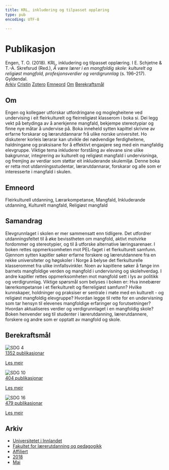```yaml
---
title: KRL, inkludering og tilpasset opplæring
type: pub
encoding: UTF-8

---
```

<h1>Publikasjon</h1>
<article id="csl-bib-container-7V54S775" class="csl-bib-container">
  <div class="csl-bib-body"> <div class="csl-entry">Engen, T. O. (2018). KRL, inkludering og tilpasset opplæring. I E. Schjetne &#38; T.-A. Skrefsrud (Red.), <i>Å være lærer i en mangfoldig skole: kulturelt og religiøst mangfold, profesjonsverdier og verdigrunnlag</i> (s. 196–217). Gyldendal.</div> </div>
  <div class="csl-bib-buttons">
    <a href="#taxonomy-article-7V54S775" alt="archive" class="csl-bib-button">Arkiv</a>
    <a href="https://app.cristin.no/results/show.jsf?id=1586268" alt="Cristin" class="csl-bib-button">Cristin</a>
    <a href="http://zotero.org/groups/5881554/items/7V54S775" alt="Zotero" class="csl-bib-button">Zotero</a>
    <a href="#keywords-article-7V54S775" alt="keywords" class="csl-bib-button">Emneord</a>
    <a href="#about-article-7V54S775" alt="about_pub" class="csl-bib-button">Om</a>
    <a href="#sdg-article-7V54S775" alt="sdg" class="csl-bib-button">Berekraftsmål</a>
  </div>
  <div id="csl-bib-meta-container-7V54S775"></div>
</article>
<div id="csl-bib-meta-7V54S775" class="csl-bib-meta">
  <article id="about-article-7V54S775" class="about_pub-article">
    <h1>Om</h1>
    Engen og kollegaer utforskar utfordringane og moglegheitene ved undervising i eit fleirkulturelt og fleirreligiøst klasserom i boka si. Dei legg vekt på betydinga av å anerkjenne mangfald, bekjempe stereotypiar og finne nye måtar å undervise på. Boka inneheld sytten kapittel skrivne av erfarne forskarar og lærarutdannarar frå ulike norske universitet. Ho diskuterer korleis lærarar kan utvikle dei nødvendige ferdigheitene, haldningane og praksisane for å effektivt engasjere seg med ein mangfaldig elevgruppe. Viktige tema inkluderer forståing av elevane sine ulike bakgrunnar, integrering av kulturelt og religiøst mangfald i undervisninga, og fremjing av verdiar som støttar eit inkluderande skulemiljø. Denne boka er retta mot utdanningsstudentar, lærarutdannarar, forskarar og alle som er interesserte i mangfald i skulen.
  </article>
  <article id="keywords-article-7V54S775" class="keywords-article">
    <h1>Emneord</h1>
    Fleirkulturell utdanning, Lærarkompetanse, Mangfald, Inkluderande utdanning, Kulturelt mangfald, Religiøst mangfald
  </article>
  <article id="abstract-article-7V54S775" class="abstract-article">
    <h1>Samandrag</h1>
    Elevgrunnlaget i skolen er mer sammensatt enn tidligere. Det utfordrer utdanningsfeltet til å øke bevisstheten om mangfold, aktivt motvirke fordommer og stereotypier, og til å utforske alternative læringsarenaer. I boken rettes oppmerksomheten mot PEL-faget i et flerkulturelt samfunn. Gjennom sytten kapitler søker erfarne forskere og lærerutdannere fra en rekke universiteter og høgskoler i Norge å belyse det flerkulturelle klasserommet fra ulike innfallsvinkler. Noen av kapitlene søker å fange inn barnets mangfoldige verden og mangfold i undervisning og skolehverdag. I andre kapitler rettes oppmerksomheten mot mangfold sett i lys av politikk og verdigrunnlag. Viktige spørsmål som belyses i boken er: Hva innebærer lærerkompetanse i et flerkulturelt og flerreligiøst samfunn? Hvilke kunnskaper, holdninger og praksiser er sentrale i møte med en kulturelt - og religiøst mangfoldig elevgruppe? Hvordan legge til rette for en undervisning som tar hensyn til elevenes mangfoldige erfaringer og forutsetninger? Hvordan aktualiseres verdier og verdigrunnlaget i en mangfoldig skole? Boken henvender seg til studenter i lærerutdanning, lærerutdannere, forskere og andre som er opptatt av mangfold og skole.
  </article>
  <article id="sdg-article-7V54S775" class="sdg-article">
    <h1>Berekraftsmål</h1>
    <div class="sdg-container"><div id="sdg4" class="sdg">
        <img src="{{< params subfolder >}}images/sdg/sdg04_nn.png" class="image" alt="SDG 4">
        <div class="sdg-overlay">
          <a href="/nn/archive/?key=?sdg=4#archive" class="sdg-publication-count"><span>1352</span> publikasjonar</a>
          <p><a href="https://fn.no/om-fn/fns-baerekraftsmaal/god-utdanning?lang=nno-NO" class="sdg-read-more">Les meir</a></p>
        </div>
      </div> <div id="sdg10" class="sdg">
        <img src="{{< params subfolder >}}images/sdg/sdg10_nn.png" class="image" alt="SDG 10">
        <div class="sdg-overlay">
          <a href="/nn/archive/?key=?sdg=10#archive" class="sdg-publication-count"><span>404</span> publikasjonar</a>
          <p><a href="https://fn.no/om-fn/fns-baerekraftsmaal/mindre-ulikhet?lang=nno-NO" class="sdg-read-more">Les meir</a></p>
        </div>
      </div> <div id="sdg16" class="sdg">
        <img src="{{< params subfolder >}}images/sdg/sdg16_nn.png" class="image" alt="SDG 16">
        <div class="sdg-overlay">
          <a href="/nn/archive/?key=?sdg=16#archive" class="sdg-publication-count"><span>479</span> publikasjonar</a>
          <p><a href="https://fn.no/om-fn/fns-baerekraftsmaal/fred-rettferdighet-og-velfungerende-institusjoner?lang=nno-NO" class="sdg-read-more">Les meir</a></p>
        </div>
      </div></div>
  </article>
  <article id="taxonomy-article-7V54S775" class="taxonomy-article">
    <h1>Arkiv</h1>
    <ul>
      <li>
        <a href="/nn/archive/?key=3DCRN523">Universitetet i Innlandet</a>
      </li>
      <li>
        <a href="/nn/archive/?key=WYNZA47F">Fakultet for lærerutdanning og pedagogikk</a>
      </li>
      <li>
        <a href="/nn/archive/?key=2ZAN5K7T">Affiliert</a>
      </li>
      <li>
        <a href="/nn/archive/?key=QU482WF9">2018</a>
      </li>
      <li>
        <a href="/nn/archive/?key=UDTELPG3">Mai</a>
      </li>
    </ul>
  </article>
</div>
